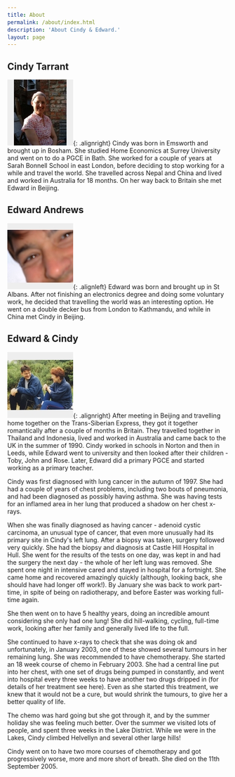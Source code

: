 ```yaml
---
title: About
permalink: /about/index.html
description: 'About Cindy & Edward.'
layout: page
---
```


## Cindy Tarrant

![Cindy Tarrant](./cindy.jpg ){: .alignright} Cindy was born in Emsworth and brought up in Bosham. She studied Home Economics at Surrey University and went on to do a PGCE in Bath. She worked for a couple of years at Sarah Bonnell School in east London, before deciding to stop working for a while and travel the world. She  travelled across Nepal and China and lived and worked in Australia for 18 months. On her way back to Britain she met Edward in Beijing.

## Edward Andrews

![Edward Andrews](./edward.jpg ){: .alignleft} Edward was born and brought up in St Albans. After not finishing an electronics degree and doing some voluntary work, he decided that travelling the world was an interesting option. He went on a double decker bus from London to Kathmandu, and while in China met Cindy in Beijing.

## Edward &amp; Cindy

![Photo of Edward &amp; Cindy](./both.jpg){: .alignright} After meeting in Beijing and travelling home together on the Trans-Siberian Express, they got it together romantically after a couple of months in Britain. They travelled together in Thailand and Indonesia, lived and worked in Australia and came back to the UK in the summer of 1990. Cindy worked in schools in Norton and then in Leeds, while Edward went to university and then looked after their children - Toby, John and Rose. Later, Edward did a primary PGCE and started working as a primary teacher.

Cindy was first diagnosed with lung cancer in the autumn of 1997. She had had a couple of years of chest problems, including two bouts of pneumonia, and had been diagnosed as possibly having asthma. She was having tests for an inflamed area in her lung that produced a shadow on her chest x-rays.

When she was finally diagnosed as having cancer - adenoid cystic carcinoma, an unusual type of cancer, that even more unusually had its primary site in Cindy\'s left lung. After a biopsy was taken, surgery followed very quickly. She had the biopsy and diagnosis at Castle Hill Hospital in Hull. She went for the results of the tests on one day, was
kept in and had the surgery the next day - the whole of her left lung was removed. She spent one night in intensive cared and stayed in hospital for a fortnight. She came home and recovered amazingly quickly (although, looking back, she should have had longer off work!). By January she was back to work part-time, in spite of being on radiotherapy, and before Easter was working full-time again.

She then went on to have 5 healthy years, doing an incredible amount considering she only had one lung! She did hill-walking, cycling, full-time work, looking after her family and generally lived life to the full.

She continued to have x-rays to check that she was doing ok and unfortunately, in January 2003, one of these showed several tumours in her remaining lung. She was recommended to have chemotherapy. She started an 18 week course of chemo in February 2003. She had a central line put into her chest, with one set of drugs being pumped in constantly, and went into hospital every three weeks to have another two drugs dripped in (for details of her treatment see here). Even as she
started this treatment, we knew that it would not be a cure, but would shrink the tumours, to give her a better quality of life.

The chemo was hard going but she got through it, and by the summer holiday she was feeling much better. Over the summer we visited lots of people, and spent three weeks in the Lake District. While we were in the Lakes, Cindy climbed Helvellyn and several other large hills!

Cindy went on to have two more courses of chemotherapy and got progressively worse, more and more short of breath. She died on the 11th September 2005.